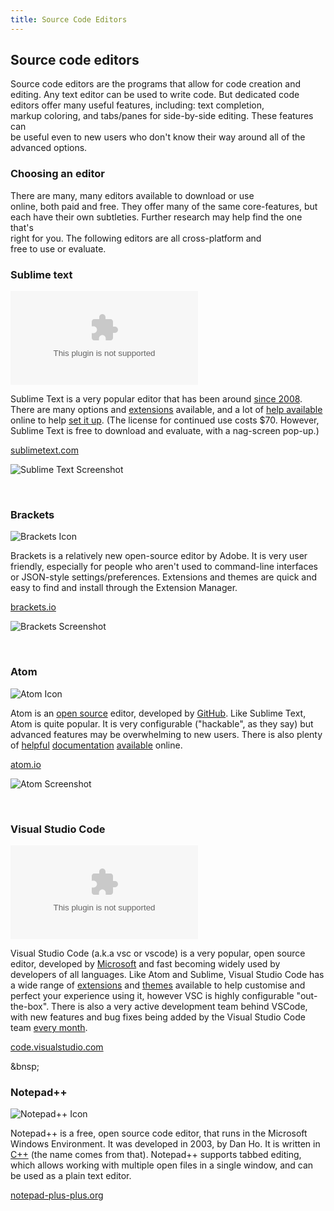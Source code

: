 ```yaml
---
title: Source Code Editors
---
```

## Source code editors

Source code editors are the programs that allow for code creation and  
editing. Any text editor can be used to write code. But dedicated code  
editors offer many useful features, including: text completion,  
markup coloring, and tabs/panes for side-by-side editing. These features can  
be useful even to new users who don't know their way around all of the  
advanced options.

### Choosing an editor

There are many, many editors available to download or use  
online, both paid and free. They offer many of the same core-features, but  
each have their own subtleties. Further research may help find the one that's  
right for you. The following editors are all cross-platform and  
free to use or evaluate.
  
  
### Sublime text

![Sublime Text Icon](https://logo.clearbit.com/sublimetext.com)

Sublime Text is a very popular editor that has been around <a href='https://www.sublimetext.com/blog/articles/one-point-oh' target='_blank' rel='nofollow'>since 2008</a>. There are many options and <a href='https://packagecontrol.io/' target='_blank' rel='nofollow'>extensions</a> available, and a lot of <a href='http://stackoverflow.com/search?q=sublime+text' target='_blank' rel='nofollow'>help available</a> online to help <a href='http://www.websightdesigns.com/wiki/Setting_up_Sublime_Text_3' target='_blank' rel='nofollow'>set it up</a>. (The license for continued use costs $70\. However, Sublime Text is free to download and evaluate, with a nag-screen pop-up.)

<a href='https://www.sublimetext.com/' target='_blank' rel='nofollow'>sublimetext.com</a>

![Sublime Text Screenshot](//discourse-user-assets.s3.amazonaws.com/original/2X/6/63f774c31a7b1a439bcef9d11e95463b6998310e.png)
  
&nbsp;
  
### Brackets

![Brackets Icon](https://logo.clearbit.com/brackets.io)

Brackets is a relatively new open-source editor by Adobe. It is very user friendly, especially for people who aren't used to command-line interfaces or JSON-style settings/preferences. Extensions and themes are quick and easy to find and install through the Extension Manager.

<a href='http://brackets.io/' target='_blank' rel='nofollow'>brackets.io</a>

![Brackets Screenshot](//discourse-user-assets.s3.amazonaws.com/original/2X/2/2f395a58d24ed551ed8440a10ae640777f1143b6.png)
  
&nbsp;
  
### Atom

![Atom Icon](https://logo.clearbit.com/atom.io)

Atom is an <a href='https://github.com/atom/atom' target='_blank' rel='nofollow'>open source</a> editor, developed by <a href='https://github.com/' target='_blank' rel='nofollow'>GitHub</a>. Like Sublime Text, Atom is quite popular. It is very configurable ("hackable", as they say) but advanced features may be overwhelming to new users. There is also plenty of <a href='http://readwrite.com/2014/05/20/github-atom-5-tips-getting-started-tutorial-corey-johnson/' target='_blank' rel='nofollow'>helpful</a> <a href='http://flight-manual.atom.io/' target='_blank' rel='nofollow'>documentation</a> <a href='http://stackoverflow.com/search?q=atom' target='_blank' rel='nofollow'>available</a> online.

<a href='https://atom.io/' target='_blank' rel='nofollow'>atom.io</a>

![Atom Screenshot](//discourse-user-assets.s3.amazonaws.com/original/2X/8/8016e7c0937e8ce6fcb6104c9aee0026443912f5.png)

&nbsp;

### Visual Studio Code

![Visual Studio Code Icon](https://logo.clearbit.com/code.visualstudio.com)

Visual Studio Code (a.k.a vsc or vscode) is a very popular, open source editor, developed by <a href="https://www.microsoft.com" target="_blank" rel="nofollow">Microsoft</a> and fast becoming widely used by developers of all languages. Like Atom and Sublime, Visual Studio Code has a wide range of <a href="https://marketplace.visualstudio.com/VSCode" target="_blank" rel="nofollow">extensions</a> and <a href="https://marketplace.visualstudio.com/search?target=VSCode&category=Themes&sortBy=Downloads" target="_blank" rel="nofollow">themes</a> available to help customise and perfect your experience using it, however VSC is highly configurable "out-the-box". There is also a very active development team behind VSCode, with new features and bug fixes being added by the Visual Studio Code team <a href="https://code.visualstudio.com/updates" target="_blank" rel="nofollow">every month</a>.

<a href='https://code.visualstudio.com/' target='_blank' rel='nofollow'>code.visualstudio.com</a>

&bnsp;

### Notepad++

![Notepad++ Icon](https://upload.wikimedia.org/wikipedia/commons/0/0f/Notepad%2B%2B_Logo.png)

Notepad++ is a free, open source code editor, that runs in the Microsoft Windows Environment. It was developed in 2003, by Dan Ho. It is written in <a href='www.cplusplus.com' target='_blank' rel='nofollow'>C++</a> (the name comes from that). Notepad++ supports tabbed editing, which allows working with multiple open files in a single window, and can be used as a plain text editor.

<a href='https://notepad-plus-plus.org' target='_blank' rel='nofollow'>notepad-plus-plus.org</a>

